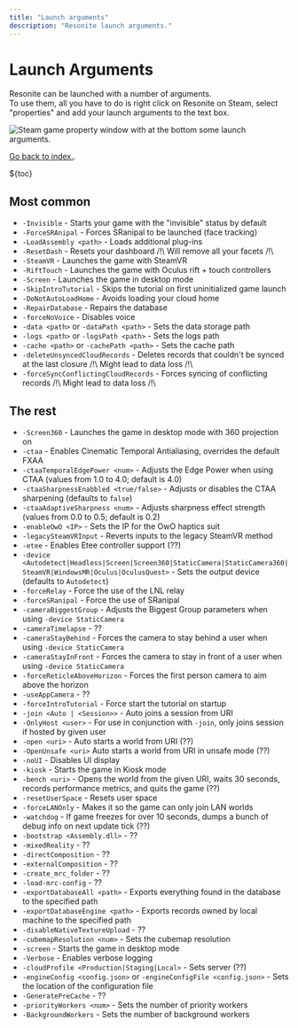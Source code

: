 ```yaml
---
title: "Launch arguments"
description: "Resonite launch arguments."
---
```


# Launch Arguments

Resonite can be launched with a number of arguments.  
To use them, all you have to do is right click on Resonite on Steam, select "properties" and add your launch arguments to the text box.

![Steam game property window with at the bottom some launch arguments.](https://i.j4.lc/ShareX/2023/10/steamwebhelper_BR3O5QVVbB.png)

[Go back to index.](/wiki/resonite/).

${toc}

## Most common

- `-Invisible` - Starts your game with the "invisible" status by default
- `-ForceSRAnipal` - Forces SRanipal to be launched (face tracking)
- `-LoadAssembly <path>` - Loads additional plug-ins
- `-ResetDash` - Resets your dashboard /!\ Will remove all your facets /!\
- `-SteamVR` - Launches the game with SteamVR
- `-RiftTouch` - Launches the game with Oculus rift + touch controllers
- `-Screen` - Launches the game in desktop mode
- `-SkipIntroTutorial` - Skips the tutorial on first uninitialized game launch
- `-DoNotAutoLoadHome` - Avoids loading your cloud home
- `-RepairDatabase` - Repairs the database
- `-forceNoVoice` - Disables voice
- `-data <path>` or `-dataPath <path>` - Sets the data storage path
- `-logs <path>` or `-logsPath <path>` - Sets the logs path
- `-cache <path>` or `-cachePath <path>` - Sets the cache path
- `-deleteUnsyncedCloudRecords` - Deletes records that couldn't be synced at the last closure /!\ Might lead to data loss /!\
- `-forceSyncConflictingCloudRecords` - Forces syncing of conflicting records /!\ Might lead to data loss /!\

## The rest

- `-Screen360` - Launches the game in desktop mode with 360 projection on
- `-ctaa` - Enables Cinematic Temporal Antialiasing, overrides the default FXAA
- `-ctaaTemporalEdgePower <num>` - Adjusts the Edge Power when using CTAA (values from 1.0 to 4.0; default is 4.0)
- `-ctaaSharpnessEnabbled <true/false>` - Adjusts or disables the CTAA sharpening (defaults to `false`)
- `-ctaaAdaptiveSharpness <num>` - Adjusts sharpness effect strength (values from 0.0 to 0.5; default is 0.2)
- `-enableOwO <IP>` - Sets the IP for the OwO haptics suit
- `-legacySteamVRInput` - Reverts inputs to the legacy SteamVR method
- `-etee` - Enables Etee controller support (??)
- `-device <Autodetect|Headless|Screen|Screen360|StaticCamera|StaticCamera360|SteamVR|WindowsMR|Oculus|OculusQuest>` - Sets the output device (defaults to `Autodetect`)
- `-forceRelay` - Force the use of the LNL relay
- `-forceSRanipal` - Force the use of SRanipal
- `-cameraBiggestGroup` - Adjusts the Biggest Group parameters when using `-device StaticCamera`
- `-cameraTimelapse` - ??
- `-cameraStayBehind` - Forces the camera to stay behind a user when using `-device StaticCamera`
- `-cameraStayInFront` - Forces the camera to stay in front of a user when using `-device StaticCamera`
- `-forceReticleAboveHorizon` - Forces the first person camera to aim above the horizon
- `-useAppCamera` - ??
- `-forceIntroTutorial` - Force start the tutorial on startup
- `-join <Auto | <Session>>` - Auto joins a session from URI
- `-OnlyHost <user>` - For use in conjunction with `-join`, only joins session if hosted by given user 
- `-open <uri>` - Auto starts a world from URI (??)
- `-OpenUnsafe <uri>` Auto starts a world from URI in unsafe mode (??)
- `-noUI` - Disables UI display
- `-kiosk` - Starts the game in Kiosk mode
- `-bench <uri>` - Opens the world from the given URI, waits 30 seconds, records performance metrics, and quits the game (??)
- `-resetUserSpace` - Resets user space
- `-forceLANOnly` - Makes it so the game can only join LAN worlds
- `-watchdog` - If game freezes for over 10 seconds, dumps a bunch of debug info on next update tick (??)
- `-bootstrap <Assembly.dll>` - ??
- `-mixedReality` - ??
- `-directComposition` - ??
- `-externalComposition` - ??
- `-create_mrc_folder` - ??
- `-load-mrc-config` - ??
- `-exportDatabaseAll <path>` - Exports everything found in the database to the specified path
- `-exportDatabaseEngine <path>` - Exports records owned by local machine to the specified path
- `-disableNativeTextureUpload` - ??
- `-cubemapResolution <num>` - Sets the cubemap resolution
- `-screen` - Starts the game in desktop mode
- `-Verbose` - Enables verbose logging
- `-cloudProfile <Production|Staging|Local>` - Sets server (??)
- `-engineConfig <config.json>` or `-engineConfigFile <config.json>` - Sets the location of the configuration file
- `-GeneratePreCache` - ??
- `-priorityWorkers <num>` - Sets the number of priority workers
- `-BackgroundWorkers` - Sets the number of background workers
